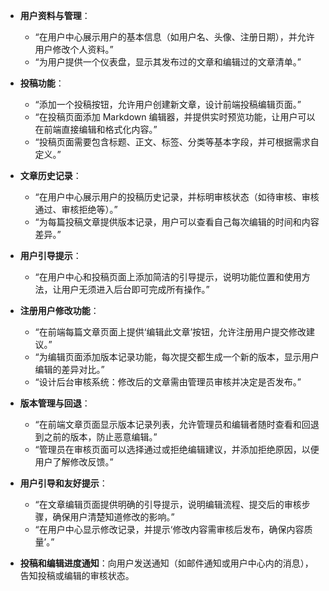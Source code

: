 - **用户资料与管理**：
  - “在用户中心展示用户的基本信息（如用户名、头像、注册日期），并允许用户修改个人资料。”
  - “为用户提供一个仪表盘，显示其发布过的文章和编辑过的文章清单。”

- **投稿功能**：
  - “添加一个投稿按钮，允许用户创建新文章，设计前端投稿编辑页面。”
  - “在投稿页面添加 Markdown 编辑器，并提供实时预览功能，让用户可以在前端直接编辑和格式化内容。”
  - “投稿页面需要包含标题、正文、标签、分类等基本字段，并可根据需求自定义。”

- **文章历史记录**：
  - “在用户中心展示用户的投稿历史记录，并标明审核状态（如待审核、审核通过、审核拒绝等）。”
  - “为每篇投稿文章提供版本记录，用户可以查看自己每次编辑的时间和内容差异。”

- **用户引导提示**：
  - “在用户中心和投稿页面上添加简洁的引导提示，说明功能位置和使用方法，让用户无须进入后台即可完成所有操作。”

- **注册用户修改功能**：
  - “在前端每篇文章页面上提供‘编辑此文章’按钮，允许注册用户提交修改建议。”
  - “为编辑页面添加版本记录功能，每次提交都生成一个新的版本，显示用户编辑的差异对比。”
  - “设计后台审核系统：修改后的文章需由管理员审核并决定是否发布。”

- **版本管理与回退**：
  - “在前端文章页面显示版本记录列表，允许管理员和编辑者随时查看和回退到之前的版本，防止恶意编辑。”
  - “管理员在审核页面可以选择通过或拒绝编辑建议，并添加拒绝原因，以便用户了解修改反馈。”

- **用户引导和友好提示**：
  - “在文章编辑页面提供明确的引导提示，说明编辑流程、提交后的审核步骤，确保用户清楚知道修改的影响。”
  - “在用户中心显示修改记录，并提示‘修改内容需审核后发布，确保内容质量’。”

- **投稿和编辑进度通知**：向用户发送通知（如邮件通知或用户中心内的消息），告知投稿或编辑的审核状态。